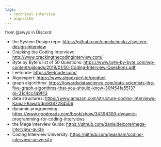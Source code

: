 ```yaml
---
tags:
  - technical interview
  - algorithm
---
```


from @swyx in Discord

- the System Design repo: https://github.com/checkcheckzz/system-design-interview
- Cracking the Coding Interview: http://www.crackingthecodinginterview.com/
- Byte by Byte's list of 50 Questions: https://www.byte-by-byte.com/wp-content/uploads/2019/01/50-Coding-Interview-Questions.pdf
- Leetcode: https://leetcode.com/
- Algoexpert: https://www.algoexpert.io/product
- graph algorithms: https://towardsdatascience.com/data-scientists-the-five-graph-algorithms-that-you-should-know-30f454fa5513?gi=31c4cc4a9f43
- data structures: https://www.amazon.com/structure-coding-interviews-Kamal-Rawat/dp/9387284506
- dynamic programming: https://www.goodreads.com/book/show/34394300-dynamic-programming-for-coding-interviews
- the Mega Interview Guide: https://github.com/danieldelcore/mega-interview-guide
- Coding Interview University: https://github.com/jwasham/coding-interview-university